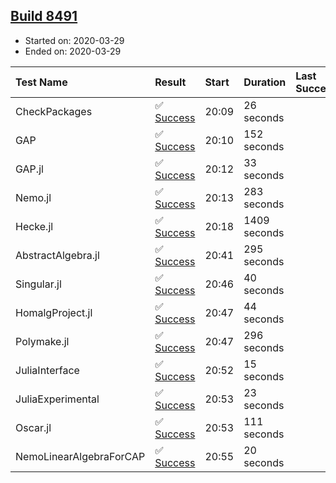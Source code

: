 ## [Build 8491](https://oscarci.mathematik.uni-kl.de/job/oscar/8491/)

* Started on: 2020-03-29
* Ended on: 2020-03-29

| Test Name    | Result | Start | Duration | Last Success | First Failure |
|:-------------|:-------|:------|:---------|:-------------|:--------------|
| CheckPackages | ✅ [Success](https://oscarci.mathematik.uni-kl.de/job/oscar/8491/artifact/logs/build-8491/CheckPackages.log) | 20:09 | 26 seconds |  |  |
| GAP | ✅ [Success](https://oscarci.mathematik.uni-kl.de/job/oscar/8491/artifact/logs/build-8491/GAP.log) | 20:10 | 152 seconds |  |  |
| GAP.jl | ✅ [Success](https://oscarci.mathematik.uni-kl.de/job/oscar/8491/artifact/logs/build-8491/GAP.jl.log) | 20:12 | 33 seconds |  |  |
| Nemo.jl | ✅ [Success](https://oscarci.mathematik.uni-kl.de/job/oscar/8491/artifact/logs/build-8491/Nemo.jl.log) | 20:13 | 283 seconds |  |  |
| Hecke.jl | ✅ [Success](https://oscarci.mathematik.uni-kl.de/job/oscar/8491/artifact/logs/build-8491/Hecke.jl.log) | 20:18 | 1409 seconds |  |  |
| AbstractAlgebra.jl | ✅ [Success](https://oscarci.mathematik.uni-kl.de/job/oscar/8491/artifact/logs/build-8491/AbstractAlgebra.jl.log) | 20:41 | 295 seconds |  |  |
| Singular.jl | ✅ [Success](https://oscarci.mathematik.uni-kl.de/job/oscar/8491/artifact/logs/build-8491/Singular.jl.log) | 20:46 | 40 seconds |  |  |
| HomalgProject.jl | ✅ [Success](https://oscarci.mathematik.uni-kl.de/job/oscar/8491/artifact/logs/build-8491/HomalgProject.jl.log) | 20:47 | 44 seconds |  |  |
| Polymake.jl | ✅ [Success](https://oscarci.mathematik.uni-kl.de/job/oscar/8491/artifact/logs/build-8491/Polymake.jl.log) | 20:47 | 296 seconds |  |  |
| JuliaInterface | ✅ [Success](https://oscarci.mathematik.uni-kl.de/job/oscar/8491/artifact/logs/build-8491/JuliaInterface.log) | 20:52 | 15 seconds |  |  |
| JuliaExperimental | ✅ [Success](https://oscarci.mathematik.uni-kl.de/job/oscar/8491/artifact/logs/build-8491/JuliaExperimental.log) | 20:53 | 23 seconds |  |  |
| Oscar.jl | ✅ [Success](https://oscarci.mathematik.uni-kl.de/job/oscar/8491/artifact/logs/build-8491/Oscar.jl.log) | 20:53 | 111 seconds |  |  |
| NemoLinearAlgebraForCAP | ✅ [Success](https://oscarci.mathematik.uni-kl.de/job/oscar/8491/artifact/logs/build-8491/NemoLinearAlgebraForCAP.log) | 20:55 | 20 seconds |  |  |
